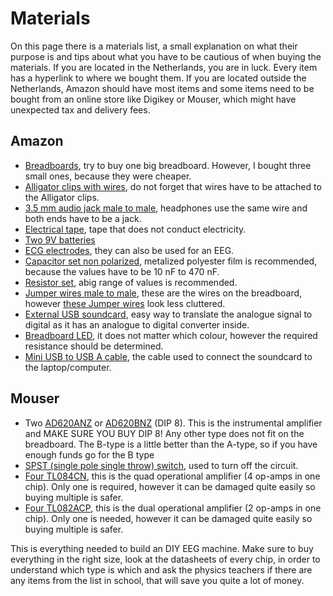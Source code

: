 # Materials
On this page there is a materials list, a small explanation on what their purpose is and tips about what you have to be cautious of when buying the materials. If you are located in the Netherlands, you are in luck. Every item has a hyperlink to where we bought them. If you are located outside the Netherlands, Amazon should have most items and some items need to be bought from an online store like Digikey or Mouser, which might have unexpected tax and delivery fees. 

## Amazon 
- [Breadboards](https://www.amazon.nl/ELEGOO-Breadboard-Soldeerloos-Prototype-Distributie/dp/B01MCRZFE5/ref=sr_1_6?crid=3W29AJWZ83D01&keywords=breadboard+solderless&qid=1700856759&sprefix=breadb%2Caps%2C106&sr=8-6), try to buy one big breadboard. However, I bought three small ones, because they were cheaper.
- [Alligator clips with wires](https://www.amazon.nl/Gebildet-Meetsnoeren-Krokodillenklemmen-Ge%C3%AFsoleerde-Dubbelzijdige/dp/B07RXYNZ5N/ref=sr_1_5?crid=NYVQWA3NQBP1&keywords=alligator%2Bclips%2Bwire&qid=1700856807&sprefix=alligator%2Bclips%2B%2Caps%2C98&sr=8-5&th=1), do not forget that wires have to be attached to the Alligator clips.
- [3.5 mm audio jack male to male](https://www.amazon.nl/gp/product/B00WOGUIFK/ref=ppx_yo_dt_b_asin_title_o00_s02?ie=UTF8&psc=1), headphones use the same wire and both ends have to be a jack.
- [Electrical tape](https://www.amazon.nl/gp/product/B074SLM838/ref=ppx_yo_dt_b_asin_title_o00_s00?ie=UTF8&psc=1), tape that does not conduct electricity.
- [Two 9V batteries](https://www.amazon.nl/PHILIPS-6F22L1B-10-batterijen-6F22-9V/dp/B003XQJEYQ/ref=sr_1_8?crid=2RGP4D2AN6GCF&keywords=9v%2Bbatterijen&qid=1700857241&sprefix=9v%2Bbatter%2Caps%2C101&sr=8-8&th=1)
- [ECG electrodes](https://www.amazon.nl/gp/product/B005N6WIMY/ref=ppx_yo_dt_b_asin_title_o09_s00?ie=UTF8&psc=1), they can also be used for an EEG.
- [Capacitor set non polarized](https://www.amazon.nl/gp/product/B005N6WIMY/ref=ppx_yo_dt_b_asin_title_o09_s00?ie=UTF8&psc=1), metalized polyester film is recommended, because the values have to be 10 nF to 470 nF. 
- [Resistor set](https://www.amazon.nl/gp/product/B07PP87M8F/ref=ppx_yo_dt_b_asin_title_o03_s00?ie=UTF8&psc=1), abig range of values is recommended.
- [Jumper wires male to male](https://www.amazon.nl/Elegoo-Kleuren-Breadboard-Lintkabels-Arduino/dp/B01EV70C78/ref=sr_1_6?crid=3U6OUDCDODUAQ&keywords=jumper+wire+set&qid=1700857776&sprefix=jumper+wir%2Caps%2C93&sr=8-6), these are the wires on the breadboard, however [these Jumper wires](https://www.amazon.nl/Elegoo-Kleuren-Breadboard-Lintkabels-Arduino/dp/B01EV70C78/ref=sr_1_6?crid=3U6OUDCDODUAQ&keywords=jumper+wire+set&qid=1700857776&sprefix=jumper+wir%2Caps%2C93&sr=8-6) look less cluttered.
- [External USB soundcard](https://www.amazon.nl/gp/product/B07DGR9M6M/ref=ppx_yo_dt_b_asin_title_o00_s00?ie=UTF8&th=1), easy way to translate the analogue signal to digital as it has an analogue to digital converter inside.
- [Breadboard LED](https://www.amazon.nl/Youmile-100-Pack-Groen-Blauw-Lichtgevende/dp/B07PZ75N67/ref=sr_1_9?crid=1UT7FJL91YJHF&keywords=breadboard+led&qid=1700859233&sprefix=led+bread%2Caps%2C95&sr=8-9), it does not matter which colour, however the required resistance should be determined.
- [Mini USB to USB A cable](https://www.amazon.nl/DIGITUS-USB-2-0-aansluitkabel-Versie/dp/B00FIUNV4E/ref=sr_1_1?crid=3HU1YAQ66O7TX&keywords=mini+usb+to+usb+a&qid=1700860326&sprefix=mini+usb+%2Caps%2C97&sr=8-1), the cable used to connect the soundcard to the laptop/computer.

## Mouser
- Two [AD620ANZ](https://nl.mouser.com/ProductDetail/Analog-Devices/AD620ANZ?qs=NmRFExCfTkHu6Llcn4Sf4Q%3D%3D) or [AD620BNZ](https://nl.mouser.com/ProductDetail/Analog-Devices/AD620BNZ?qs=NmRFExCfTkHYydm4fha66w%3D%3D) (DIP 8). This is the instrumental amplifier and MAKE SURE YOU BUY DIP 8! Any other type does not fit on the breadboard. The B-type is a little better than the A-type, so if you have enough funds go for the B type
- [SPST (single pole single throw) switch](https://nl.mouser.com/ProductDetail/NKK-Switches/A11JP?qs=KqcCwYXy5KGYGAOWVYZnow%3D%3D), used to turn off the circuit.
- [Four TL084CN](https://nl.mouser.com/ProductDetail/Texas-Instruments/TL084CN?qs=q2XTDbzbm6ANF36GVAxPiQ%3D%3D), this is the quad operational amplifier (4 op-amps in one chip). Only one is required, however it can be damaged quite easily so buying multiple is safer.
- [Four TL082ACP](https://nl.mouser.com/ProductDetail/Texas-Instruments/TL082ACP?qs=0le1rQK8zxrLXibbSNmvcA%3D%3D), this is the dual operational amplifier (2 op-amps in one chip). Only one is needed, however it can be damaged quite easily so buying multiple is safer.

This is everything needed to build an DIY EEG machine. Make sure to buy everything in the right size, look at the datasheets of every chip, in order to understand which type is which and ask the physics teachers if there are any items from the list in school, that will save you quite a lot of money.